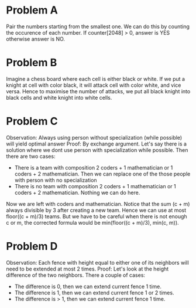 # Problem A
Pair the numbers starting from the smallest one. We can do this by counting the occurence of each number. If counter[2048] > 0, answer is YES otherwise answer is NO.

# Problem B
Imagine a chess board where each cell is either black or white. If we put a knight at cell with color black, it will attack cell with color white, and vice versa. Hence to maximise the number of attacks, we put all black knight into black cells and white knight into white cells.

# Problem C
Observation: Always using person without specialization (while possible) will yield optimal answer
Proof: By exchange argument. Let's say there is a solution where we dont use person with specialization while possible. Then there are two cases:
* There is a team with composition 2 coders + 1 mathematician or 1 coders + 2 mathematician. Then we can replace one of the those people with person with no specialization
* There is no team with composition 2 coders + 1 mathematician or 1 coders + 2 mathematician. Nothing we can do here.

Now we are left with coders and mathematician. Notice that the sum (c + m) always divisible by 3 after creating a new team. Hence we can use at most floor((c + m)/3) teams. But we have to be careful when there is not enough c or m, the corrected formula would be min(floor((c + m)/3), min(c, m)).

# Problem D
Observation: Each fence with height equal to either one of its neighbors will need to be extended at most 2 times.
Proof: Let's look at the height difference of the two neighbors. There a couple of cases:
* The difference is 0, then we can extend current fence 1 time.
* The difference is 1, then we can extend current fence 1 or 2 times.
* The difference is > 1, then we can extend current fence 1 time.
